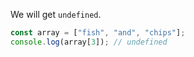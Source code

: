We will get `undefined`.

```js
const array = ["fish", "and", "chips"];
console.log(array[3]); // undefined
```
